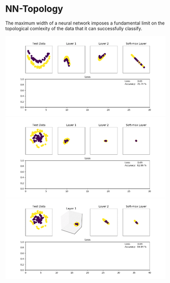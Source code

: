 # NN-Topology

The maximum width of a neural network imposes a fundamental limit on the topological comlexity of the data that it can successfully classify.

<img src="https://github.com/jcvdwlt/NN-Topology/blob/master/figs/2d_lines.gif">

<img src="https://github.com/jcvdwlt/NN-Topology/blob/master/figs/2d_doughnut.gif">

<img src="https://github.com/jcvdwlt/NN-Topology/blob/master/figs/3d_doughnut.gif">
